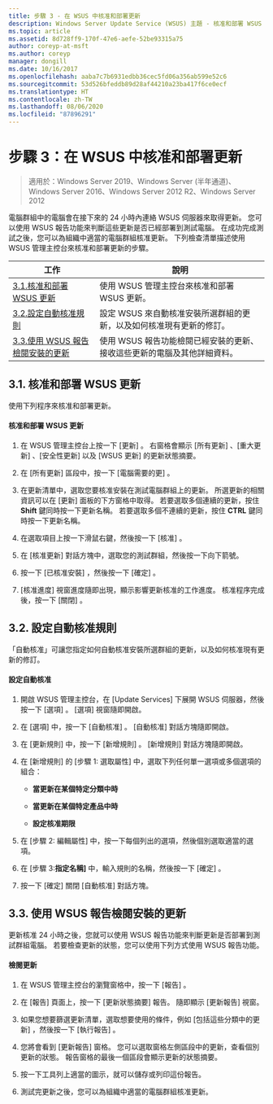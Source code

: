 ```yaml
---
title: 步驟 3 - 在 WSUS 中核准和部署更新
description: Windows Server Update Service (WSUS) 主題 - 核准和部署 WSUS 更新是部署 WSUS 四步驟程序當中的第三個步驟
ms.topic: article
ms.assetid: 8d728ff9-170f-47e6-aefe-52be93315a75
author: coreyp-at-msft
ms.author: coreyp
manager: dongill
ms.date: 10/16/2017
ms.openlocfilehash: aaba7c7b6931edbb36cec5fd06a356ab599e52c6
ms.sourcegitcommit: 53d526bfeddb89d28af44210a23ba417f6ce0ecf
ms.translationtype: HT
ms.contentlocale: zh-TW
ms.lasthandoff: 08/06/2020
ms.locfileid: "87896291"
---
```

# <a name="step-3-approve-and-deploy-updates-in-wsus"></a>步驟 3：在 WSUS 中核准和部署更新

>適用於：Windows Server 2019、Windows Server (半年通道)、Windows Server 2016、Windows Server 2012 R2、Windows Server 2012

電腦群組中的電腦會在接下來的 24 小時內連絡 WSUS 伺服器來取得更新。 您可以使用 WSUS 報告功能來判斷這些更新是否已經部署到測試電腦。 在成功完成測試之後，您可以為組織中適當的電腦群組核准更新。 下列檢查清單描述使用 WSUS 管理主控台來核准和部署更新的步驟。

|工作|說明|
|----|--------|
|[3.1.核准和部署 WSUS 更新](3-approve-and-deploy-updates-in-wsus.md#BKM_3.1.)|使用 WSUS 管理主控台來核准和部署 WSUS 更新。|
|[3.2.設定自動核准規則](3-approve-and-deploy-updates-in-wsus.md#BKM_3.2.a.)|設定 WSUS 來自動核准安裝所選群組的更新，以及如何核准現有更新的修訂。|
|[3.3.使用 WSUS 報告檢閱安裝的更新](3-approve-and-deploy-updates-in-wsus.md#BKM_3.3.)|使用 WSUS 報告功能檢閱已經安裝的更新、接收這些更新的電腦及其他詳細資料。|

## <a name="31-approve-and-deploy-wsus-updates"></a><a name=BKM_3.1.></a>3.1. 核准和部署 WSUS 更新
使用下列程序來核准和部署更新。

#### <a name="to-approve-and-deploy-wsus-updates"></a>核准和部署 WSUS 更新

1.  在 WSUS 管理主控台上按一下 [更新]  。 右窗格會顯示 [所有更新]  、[重大更新]  、[安全性更新]  以及 [WSUS 更新]  的更新狀態摘要。

2.  在 [所有更新]  區段中，按一下 [電腦需要的更]  。

3.  在更新清單中，選取您要核准安裝在測試電腦群組上的更新。 所選更新的相關資訊可以在 [更新]  面板的下方窗格中取得。 若要選取多個連續的更新，按住 **Shift** 鍵同時按一下更新名稱。 若要選取多個不連續的更新，按住 **CTRL** 鍵同時按一下更新名稱。

4.  在選取項目上按一下滑鼠右鍵，然後按一下 [核准]  。

5.  在 [核准更新]  對話方塊中，選取您的測試群組，然後按一下向下箭號。

6.  按一下 [已核准安裝]  ，然後按一下 [確定]  。

7.  [核准進度]  視窗進度隨即出現，顯示影響更新核准的工作進度。 核准程序完成後，按一下 [關閉]  。

## <a name="32-configure-auto-approval-rules"></a><a name=BKM_3.2.a.></a>3.2. 設定自動核准規則
「自動核准」可讓您指定如何自動核准安裝所選群組的更新，以及如何核准現有更新的修訂。

#### <a name="to-configure-automatic-approvals"></a>設定自動核准

1.  開啟 WSUS 管理主控台，在 [Update Services]  下展開 WSUS 伺服器，然後按一下 [選項]  。 [選項]  視窗隨即開啟。

2.  在 [選項]  中，按一下 [自動核准]  。 [自動核准] 對話方塊隨即開啟。

3.  在 [更新規則]  中，按一下 [新增規則]  。 [新增規則]  對話方塊隨即開啟。

4.  在 [新增規則]  的 [步驟 1: 選取屬性]  中，選取下列任何單一選項或多個選項的組合：

    -   **當更新在某個特定分類中時**

    -   **當更新在某個特定產品中時**

    -   **設定核准期限**

5.  在 [步驟 2: 編輯屬性]  中，按一下每個列出的選項，然後個別選取適當的選項。

6.  在 [步驟 3:**指定名稱]** 中，輸入規則的名稱，然後按一下 [確定]  。

7.  按一下 [確定]  關閉 [自動核准] 對話方塊。

## <a name="33-review-installed-updates-with-wsus-reports"></a><a name=BKM_3.3.></a>3.3. 使用 WSUS 報告檢閱安裝的更新
更新核准 24 小時之後，您就可以使用 WSUS 報告功能來判斷更新是否部署到測試群組電腦。 若要檢查更新的狀態，您可以使用下列方式使用 WSUS 報告功能。

#### <a name="to-review-updates"></a>檢閱更新

1.  在 WSUS 管理主控台的瀏覽窗格中，按一下 [報告]  。

2.  在 [報告]  頁面上，按一下 [更新狀態摘要]  報告。 隨即顯示 [更新報告]  視窗。

3.  如果您想要篩選更新清單，選取想要使用的條件，例如 [包括這些分類中的更新]  ，然後按一下 [執行報告]  。

4.  您將會看到 [更新報告]  窗格。 您可以選取窗格左側區段中的更新，查看個別更新的狀態。 報告窗格的最後一個區段會顯示更新的狀態摘要。

5.  按一下工具列上適當的圖示，就可以儲存或列印這份報告。

6.  測試完更新之後，您可以為組織中適當的電腦群組核准更新。
